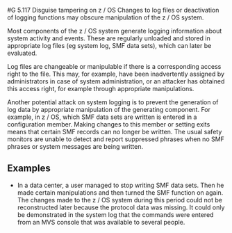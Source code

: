 #G 5.117 Disguise tampering on z / OS
Changes to log files or deactivation of logging functions may obscure manipulation of the z / OS system.

Most components of the z / OS system generate logging information about system activity and events. These are regularly unloaded and stored in appropriate log files (eg system log, SMF data sets), which can later be evaluated.

Log files are changeable or manipulable if there is a corresponding access right to the file. This may, for example, have been inadvertently assigned by administrators in case of system administration, or an attacker has obtained this access right, for example through appropriate manipulations.

Another potential attack on system logging is to prevent the generation of log data by appropriate manipulation of the generating component. For example, in z / OS, which SMF data sets are written is entered in a configuration member. Making changes to this member or setting exits means that certain SMF records can no longer be written. The usual safety monitors are unable to detect and report suppressed phrases when no SMF phrases or system messages are being written.



## Examples 
* In a data center, a user managed to stop writing SMF data sets. Then he made certain manipulations and then turned the SMF function on again. The changes made to the z / OS system during this period could not be reconstructed later because the protocol data was missing. It could only be demonstrated in the system log that the commands were entered from an MVS console that was available to several people.




